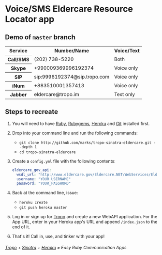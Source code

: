 Voice/SMS Eldercare Resource Locator app
========================================

Demo of `master` branch
-----------------------
<table>
  <tr>
    <th>Service</th>
    <th>Number/Name</th>
    <th>Voice/Text</th>
  </tr>
  <tr>
    <th>Call/SMS</th>
    <td>(202) 738-5220</td>
    <td>Both</td>
  </tr>
  <tr>
    <th>Skype</th>
    <td>+990009369996192374</td>
    <td>Voice only</td>
  </tr>
  <tr>
    <th>SIP</th>
    <td>sip:9996192374@sip.tropo.com</td>
    <td>Voice only</td>
  </tr>
  <tr>
    <th>iNum</th>
    <td>+883510001357413</td>
    <td>Voice only</td>
  </tr>
  <tr>
    <th>Jabber</th>
    <td>eldercare@tropo.im</td>
    <td>Text only</td>
  </tr>
</table>


Steps to recreate
-----------------

1. You will need to have [Ruby](http://www.ruby-lang.org/en/downloads/), [Rubygems](http://docs.rubygems.org/read/chapter/3), [Heroku](http://docs.heroku.com/heroku-command) and [Git](http://book.git-scm.com/2_installing_git.html) installed first.

2. Drop into your command line and run the following commands:
    * `git clone http://github.com/marks/tropo-sinatra-eldercare.git --depth 1`
    * `cd tropo-sinatra-eldercare`


3. Create a `config.yml` file with the following contents:
    ```yaml
    eldercare_gov_api:
      wsdl_url: "http://www.eldercare.gov/Eldercare.NET/WebServices/EldercareData/ec_search.asmx?wsdl"
      username: "YOUR_USERNAME"
      password: "YOUR_PASSWORD"
    ```

4. Back at the command line, issue:
    * `heroku create`
    * `git push heroku master`

5. Log in or sign up for [Tropo](http://www.tropo.com/) and create a new WebAPI application.
    For the App URL, enter in your Heroku app's URL and append `/index.json` to the end of it.

6. That's it! Call in, use, and tinker with your app!

###### [Tropo](http://tropo.com) + [Sinatra](http://sinatrarb.com) + [Heroku](http://heroku.com/) = Easy Ruby Communication Apps
